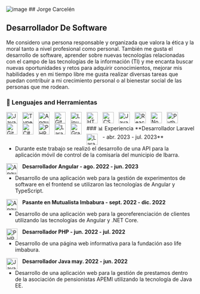   ![image](https://github.com/jacarcelenb/jacarcelenb/assets/69569041/b1a7cc35-0fa4-476d-b491-7cc3fea2674d)  ## Jorge Carcelén 

## Desarrollador De Software 

Me considero una persona responsable y organizada que valora la ética y la moral tanto a nivel profesional como personal. También me gusta el desarrollo de software, aprender sobre nuevas tecnologías relacionadas con el campo de las tecnologías de la información (TI) y me encanta buscar nuevas oportunidades y retos para adquirir conocimientos, mejorar mis habilidades y en mi tiempo libre me gusta realizar diversas tareas que puedan contribuir a mi crecimiento personal o al bienestar social de las personas que me rodean.

### 🧰  Lenguajes  and Herramientas

<img align="left" alt="Java" width="30px" style="padding-right:10px;" src="https://cdn.jsdelivr.net/gh/devicons/devicon/icons/java/java-original.svg"/>

<img align="left" alt="TypeScript" width="30px" style="padding-right:10px;" src="https://cdn.jsdelivr.net/gh/devicons/devicon/icons/typescript/typescript-plain.svg" />

<img align="left" alt="Angular" width="30px" style="padding-right:10px;" src="https://cdn.jsdelivr.net/gh/devicons/devicon/icons/angularjs/angularjs-plain.svg" />

<img align="left" alt="Git" width="30px" style="padding-right:10px;" src="https://cdn.jsdelivr.net/gh/devicons/devicon/icons/git/git-original.svg" />

<img align="left" alt="Linux" width="30px" style="padding-right:10px;" src="https://cdn.jsdelivr.net/gh/devicons/devicon/icons/linux/linux-original.svg" />

<img align="left" alt="HTML" width="30px" style="padding-right:10px;" src="https://cdn.jsdelivr.net/gh/devicons/devicon/icons/html5/html5-plain.svg" />

<img align="left" alt="CSS" width="30px" style="padding-right:10px;" src="https://cdn.jsdelivr.net/gh/devicons/devicon/icons/css3/css3-plain.svg" />

<img align="left" alt="JavaScript" width="30px" style="padding-right:10px;" src="https://cdn.jsdelivr.net/gh/devicons/devicon/icons/javascript/javascript-plain.svg" />

<img align="left" alt="React" width="30px" style="padding-right:10px;" src="https://cdn.jsdelivr.net/gh/devicons/devicon/icons/react/react-original.svg" />

<img align="left" alt="NodeJS" width="30px" style="padding-right:10px;" src="https://cdn.jsdelivr.net/gh/devicons/devicon/icons/nodejs/nodejs-original.svg" />

<img align="left" alt="Python" width="30px" style="padding-right:10px;" src="https://cdn.jsdelivr.net/gh/devicons/devicon/icons/python/python-plain.svg" />


<img align="left" alt="GitHub" width="30px" style="padding-right:10px;" src="https://cdn.jsdelivr.net/gh/devicons/devicon/icons/github/github-original.svg" />

<img align="left" alt="	C#" width="30px" style="padding-right:10px;" src="https://cdn.jsdelivr.net/gh/devicons/devicon/icons/csharp/csharp-original.svg" />

<img align="left" alt="PHP" width="30px" style="padding-right:10px;" src="https://cdn.jsdelivr.net/gh/devicons/devicon/icons/php/php-original.svg" />

<img align="left" alt="Laravel" width="30px" style="padding-right:10px;" src="https://cdn.jsdelivr.net/gh/devicons/devicon/icons/laravel/laravel-plain.svg" />

<img align="left" alt="Graphql" width="30px" style="padding-right:10px;" src="https://cdn.jsdelivr.net/gh/devicons/devicon/icons/graphql/graphql-plain.svg" />


<br />
<br />
### 📊  Experiencia
**Desarrollador Laravel - abr. 2023 - jul. 2023**  <img align="left" alt="Laravel" width="30px" style="padding-right:10px;" src="https://cdn.jsdelivr.net/gh/devicons/devicon/icons/laravel/laravel-plain.svg" />

- Durante este trabajo se realizó el desarrollo de una API para la aplicación móvil de control de la comisaría del municipio de Ibarra.

**Desarrollador Angular -  ago. 2022 - jun. 2023** <img align="left" alt="Angular" width="30px" style="padding-right:10px;" src="https://cdn.jsdelivr.net/gh/devicons/devicon/icons/angularjs/angularjs-plain.svg" />

- Desarrollo de una aplicación web para la gestión de experimentos de software en el frontend se utilizaron las tecnologías de Angular y TypeScript.

**Pasante en Mutualista Imbabura - sept. 2022 - dic. 2022** <img align="left" alt="Angular" width="30px" style="padding-right:10px;" src="https://cdn.jsdelivr.net/gh/devicons/devicon/icons/angularjs/angularjs-plain.svg" />

- Desarrollo de una aplicación web para la georeferenciación de clientes utilizando las tecnologías de Angular y .NET Core.

**Desarrollador PHP - jun. 2022 - jul. 2022** <img align="left" alt="PHP" width="30px" style="padding-right:10px;" src="https://cdn.jsdelivr.net/gh/devicons/devicon/icons/php/php-original.svg" />
- Desarrollo de una página web informativa para la fundación aso life imbabura.

**Desarrollador Java may. 2022 - jun. 2022** <img align="left" alt="Java" width="30px" style="padding-right:10px;" src="https://cdn.jsdelivr.net/gh/devicons/devicon/icons/java/java-original.svg"/>
- Desarrollo de una aplicación web para la gestión de prestamos dentro de la asociación de pensionistas APEMI utilizando la tecnología de Java EE.
